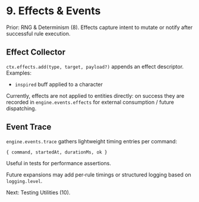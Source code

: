 # 9. Effects & Events

Prior: RNG & Determinism (8). Effects capture intent to mutate or notify after successful rule execution.

## Effect Collector
`ctx.effects.add(type, target, payload?)` appends an effect descriptor. Examples:
- `inspired` buff applied to a character

Currently, effects are not applied to entities directly: on success they are recorded in `engine.events.effects` for external consumption / future dispatching.

## Event Trace
`engine.events.trace` gathers lightweight timing entries per command:
```
{ command, startedAt, durationMs, ok }
```
Useful in tests for performance assertions.

Future expansions may add per‑rule timings or structured logging based on `logging.level`.

Next: Testing Utilities (10).
